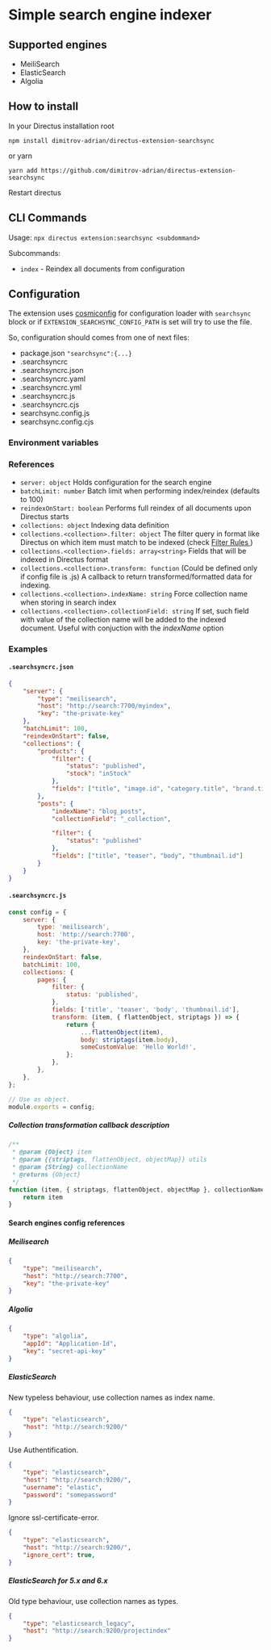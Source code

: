 # Simple search engine indexer

## Supported engines

- MeiliSearch
- ElasticSearch
- Algolia

## How to install

In your Directus installation root

```
npm install dimitrov-adrian/directus-extension-searchsync
```

or yarn

```
yarn add https://github.com/dimitrov-adrian/directus-extension-searchsync
```

Restart directus

## CLI Commands

Usage: `npx directus extension:searchsync <subdommand>`

Subcommands:

- `index` - Reindex all documents from configuration

## Configuration

The extension uses [cosmiconfig](https://github.com/davidtheclark/cosmiconfig#cosmiconfig) for configuration loader with
`searchsync` block or if `EXTENSION_SEARCHSYNC_CONFIG_PATH` is set will try to use the file.

So, configuration should comes from one of next files:

- package.json `"searchsync":{...}`
- .searchsyncrc
- .searchsyncrc.json
- .searchsyncrc.yaml
- .searchsyncrc.yml
- .searchsyncrc.js
- .searchsyncrc.cjs
- searchsync.config.js
- searchsync.config.cjs

### Environment variables

### References

- `server: object` Holds configuration for the search engine
- `batchLimit: number` Batch limit when performing index/reindex (defaults to 100)
- `reindexOnStart: boolean` Performs full reindex of all documents upon Directus starts
- `collections: object` Indexing data definition
- `collections.<collection>.filter: object` The filter query in format like Directus on which item must match to be
  indexed (check [Filter Rules ](https://docs.directus.io/reference/filter-rules/#filter-rules))
- `collections.<collection>.fields: array<string>` Fields that will be indexed in Directus format
- `collections.<collection>.transform: function` (Could be defined only if config file is .js) A callback to return
  transformed/formatted data for indexing.
- `collections.<collection>.indexName: string` Force collection name when storing in search index
- `collections.<collection>.collectionField: string` If set, such field with value of the collection name will be added
  to the indexed document. Useful with conjuction with the _indexName_ option

### Examples

#### `.searchsyncrc.json`

```json
{
	"server": {
		"type": "meilisearch",
		"host": "http://search:7700/myindex",
		"key": "the-private-key"
	},
	"batchLimit": 100,
	"reindexOnStart": false,
	"collections": {
		"products": {
			"filter": {
				"status": "published",
				"stock": "inStock"
			},
			"fields": ["title", "image.id", "category.title", "brand.title", "tags", "description", "price", "rating"]
		},
		"posts": {
			"indexName": "blog_posts",
			"collectionField": "_collection",

			"filter": {
				"status": "published"
			},
			"fields": ["title", "teaser", "body", "thumbnail.id"]
		}
	}
}
```

#### `.searchsyncrc.js`

```javascript
const config = {
	server: {
		type: 'meilisearch',
		host: 'http://search:7700',
		key: 'the-private-key',
	},
	reindexOnStart: false,
	batchLimit: 100,
	collections: {
		pages: {
			filter: {
				status: 'published',
			},
			fields: ['title', 'teaser', 'body', 'thumbnail.id'],
			transform: (item, { flattenObject, striptags }) => {
				return {
					...flattenObject(item),
					body: striptags(item.body),
					someCustomValue: 'Hello World!',
				};
			},
		},
	},
};

// Use as object.
module.exports = config;
```

##### Collection transformation callback description

```javascript
/**
 * @param {Object} item
 * @param {{striptags, flattenObject, objectMap}} utils
 * @param {String} collectionName
 * @returns {Object}
 */
function (item, { striptags, flattenObject, objectMap }, collectionName) {
	return item
}
```

#### Search engines config references

##### Meilisearch

```json
{
	"type": "meilisearch",
	"host": "http://search:7700",
	"key": "the-private-key"
}
```

##### Algolia

```json
{
	"type": "algolia",
	"appId": "Application-Id",
	"key": "secret-api-key"
}
```

##### ElasticSearch

New typeless behaviour, use collection names as index name.

```json
{
	"type": "elasticsearch",
	"host": "http://search:9200/"
}
```

Use Authentification.

```json
{
	"type": "elasticsearch",
	"host": "http://search:9200/",
	"username": "elastic",
	"password": "somepassword"
}
```

Ignore ssl-certificate-error.

```json
{
	"type": "elasticsearch",
	"host": "http://search:9200/",
	"ignore_cert": true,
}
```

##### ElasticSearch for 5.x and 6.x

Old type behaviour, use collection names as types.

```json
{
	"type": "elasticsearch_legacy",
	"host": "http://search:9200/projectindex"
}
```
